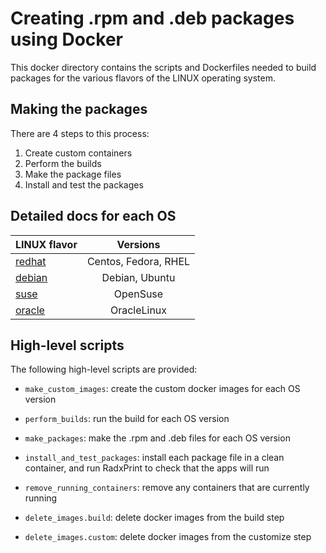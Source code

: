 # Creating .rpm and .deb packages using Docker

This docker directory contains the scripts and Dockerfiles needed to build packages for the various flavors of the LINUX operating system.

## Making the packages

There are 4 steps to this process:

1. Create custom containers
2. Perform the builds
3. Make the package files
4. Install and test the packages

## Detailed docs for each OS

| LINUX flavor | Versions |
| ------ |:----------------:|
| [redhat](./redhat/README.md) | Centos, Fedora, RHEL |
| [debian](./debian/README.md)   | Debian, Ubuntu |
| [suse](./suse/README.md)  | OpenSuse |
| [oracle](./oracle/README.md)  | OracleLinux |

## High-level scripts

The following high-level scripts are provided:

* ```make_custom_images```: create the custom docker images for each OS version

* ```perform_builds```: run the build for each OS version

* ```make_packages```: make the .rpm and .deb files for each OS version

* ```install_and_test_packages```: install each package file in a clean container, and run RadxPrint to check that the apps will run

* ```remove_running_containers```: remove any containers that are currently running

* ```delete_images.build```: delete docker images from the build step

* ```delete_images.custom```: delete docker images from the customize step

